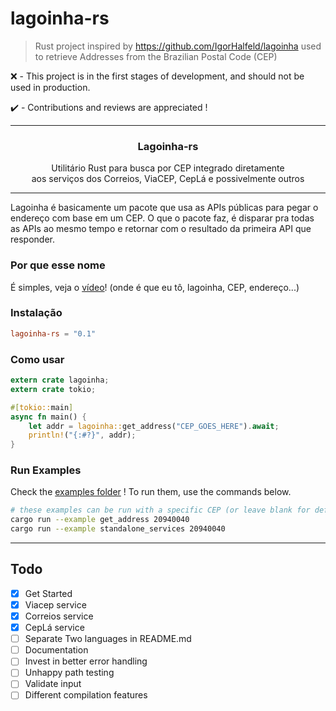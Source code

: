 # lagoinha-rs
> Rust project inspired by https://github.com/IgorHalfeld/lagoinha used to retrieve Addresses from the Brazilian Postal Code (CEP)

❌ - This project is in the first stages of development, and should not be used in production.

✔️ - Contributions and reviews are appreciated !

---

<p align="center">
  <!-- <img src="assets/logo.png" width="100px" /> -->
  <h3 align="center">
    Lagoinha-rs
  </h3>
  <p align="center">
    Utilitário Rust para busca por CEP integrado diretamente <br /> aos serviços dos Correios, ViaCEP, CepLá e possivelmente outros
  </p>
</p>

--- 
Lagoinha é basicamente um pacote que usa as APIs públicas para pegar o endereço com base em um CEP. O que o pacote faz, é disparar pra todas as APIs ao mesmo tempo e retornar com o resultado da primeira API que responder.

### Por que esse nome

É simples, veja o [vídeo](https://www.youtube.com/watch?v=C1Sd_RWF5ks)!
(onde é que eu tô, lagoinha, CEP, endereço...)

### Instalação

```toml
lagoinha-rs = "0.1"
```

### Como usar

```rust
extern crate lagoinha;
extern crate tokio;

#[tokio::main]
async fn main() {    
    let addr = lagoinha::get_address("CEP_GOES_HERE").await;
    println!("{:#?}", addr);
}
```


### Run Examples
Check the [examples folder](examples/) ! 
To run them, use the commands below.
```bash
# these examples can be run with a specific CEP (or leave blank for default value)
cargo run --example get_address 20940040
cargo run --example standalone_services 20940040

```


---
## Todo

- [x] Get Started
- [x] Viacep service
- [x] Correios service
- [x] CepLá service
- [ ] Separate Two languages in README.md
- [ ] Documentation
- [ ] Invest in better error handling
- [ ] Unhappy path testing
- [ ] Validate input
- [ ] Different compilation features

<!-- logo by [@nelsonsecco](https://twitter.com/nelsonsecco) -->
